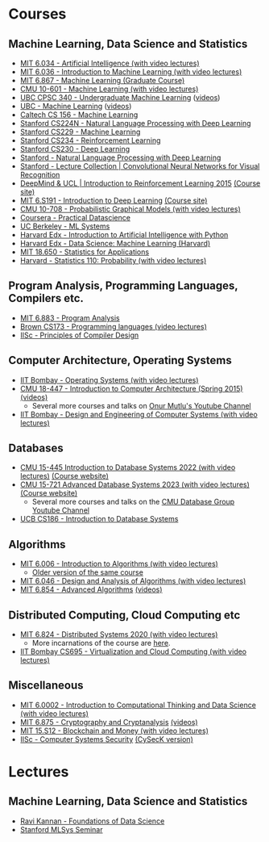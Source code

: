 # Courses
## Machine Learning, Data Science and Statistics
* [MIT 6.034 - Artificial Intelligence (with video lectures)](https://ocw.mit.edu/courses/electrical-engineering-and-computer-science/6-034-artificial-intelligence-fall-2010/)
* [MIT 6.036 - Introduction to Machine Learning (with video lectures)](https://openlearninglibrary.mit.edu/courses/course-v1:MITx+6.036+1T2019/about)
* [MIT 6.867 - Machine Learning (Graduate Course)](https://ocw.mit.edu/courses/electrical-engineering-and-computer-science/6-867-machine-learning-fall-2006/index.htm)
* [CMU 10-601 - Machine Learning (with video lectures)](http://www.cs.cmu.edu/~ninamf/courses/601sp15/lectures.shtml)
* [UBC CPSC 340 - Undergraduate Machine Learning](https://www.cs.ubc.ca/~nando/340-2012/lectures.php) ([videos](https://www.youtube.com/playlist?list=PLE6Wd9FR--Ecf_5nCbnSQMHqORpiChfJf))
* [UBC - Machine Learning](https://www.cs.ubc.ca/~nando/540-2013/lectures.html) ([videos](https://www.youtube.com/playlist?list=PLE6Wd9FR--EdyJ5lbFl8UuGjecvVw66F6))
* [Caltech CS 156 - Machine Learning](https://www.youtube.com/playlist?list=PLD63A284B7615313A)
* [Stanford CS224N - Natural Language Processing with Deep Learning](https://www.youtube.com/playlist?list=PLoROMvodv4rOSH4v6133s9LFPRHjEmbmJ)
* [Stanford CS229 - Machine Learning](https://www.youtube.com/playlist?list=PLoROMvodv4rMiGQp3WXShtMGgzqpfVfbU)
* [Stanford CS234 - Reinforcement Learning](https://www.youtube.com/playlist?list=PLoROMvodv4rOSOPzutgyCTapiGlY2Nd8u)
* [Stanford CS230 - Deep Learning](https://www.youtube.com/playlist?list=PLoROMvodv4rOABXSygHTsbvUz4G_YQhOb)
* [Stanford - Natural Language Processing with Deep Learning](https://www.youtube.com/playlist?list=PL3FW7Lu3i5Jsnh1rnUwq_TcylNr7EkRe6)
* [Stanford - Lecture Collection | Convolutional Neural Networks for Visual Recognition](https://www.youtube.com/playlist?list=PL3FW7Lu3i5JvHM8ljYj-zLfQRF3EO8sYv)
* [DeepMind & UCL | Introduction to Reinforcement Learning 2015](https://www.youtube.com/playlist?list=PLqYmG7hTraZDM-OYHWgPebj2MfCFzFObQ) [(Course site)](https://www.davidsilver.uk/teaching/)
* [MIT 6.S191 - Introduction to Deep Learning](https://www.youtube.com/playlist?list=PLtBw6njQRU-rwp5__7C0oIVt26ZgjG9NI) [(Course site)](http://introtodeeplearning.com/)
* [CMU 10-708 - Probabilistic Graphical Models (with video lectures)](https://www.cs.cmu.edu/~epxing/Class/10708-20/lectures.html)
* [Coursera - Practical Datascience](https://www.coursera.org/specializations/practical-data-science)
* [UC Berkeley - ML Systems](https://ucbrise.github.io/cs294-ai-sys-sp22/)
* [Harvard Edx - Introduction to Artificial Intelligence with Python](https://pll.harvard.edu/course/cs50s-introduction-artificial-intelligence-python?delta=0)
* [Harvard Edx - Data Science: Machine Learning (Harvard)](https://pll.harvard.edu/course/data-science-machine-learning?delta=0)
* [MIT 18.650 - Statistics for Applications](https://ocw.mit.edu/courses/mathematics/18-650-statistics-for-applications-fall-2016/index.htm)
* [Harvard - Statistics 110: Probability (with video lectures)](https://www.youtube.com/playlist?list=PL2SOU6wwxB0uwwH80KTQ6ht66KWxbzTIo)
  
## Program Analysis, Programming Languages, Compilers etc.
* [MIT 6.883 - Program Analysis](https://ocw.mit.edu/courses/electrical-engineering-and-computer-science/6-883-program-analysis-fall-2005/index.htm)
* [Brown CS173 - Programming languages (video lectures)](http://cs.brown.edu/courses/cs173/2012/Videos/)
* [IISc - Principles of Compiler Design](https://nptel.ac.in/courses/106108113)

## Computer Architecture, Operating Systems
* [IIT Bombay - Operating Systems (with video lectures)](https://www.cse.iitb.ac.in/~mythili/os/)
* [CMU 18-447 - Introduction to Computer Architecture (Spring 2015)](https://course.ece.cmu.edu/~ece447/s15/doku.php?id=start) [(videos)](https://www.youtube.com/watch?v=zLP_X4wyHbY&list=PL5PHm2jkkXmi5CxxI7b3JCL1TWybTDtKq)
	* Several more courses and talks on [Onur Mutlu's Youtube Channel](https://www.youtube.com/@CMUCompArch)
* [IIT Bombay - Design and Engineering of Computer Systems (with video lectures)](https://www.cse.iitb.ac.in/~mythili/decs/)

## Databases
* [CMU 15-445 Introduction to Database Systems 2022 (with video lectures)](https://www.youtube.com/playlist?list=PLSE8ODhjZXjaKScG3l0nuOiDTTqpfnWFf) [(Course website)](https://15445.courses.cs.cmu.edu/fall2022/)
* [CMU 15-721 Advanced Database Systems 2023 (with video lectures)](https://www.youtube.com/playlist?list=PLSE8ODhjZXjYzlLMbX3cR0sxWnRM7CLFn) [(Course website)](https://15721.courses.cs.cmu.edu/spring2023/)
	* Several more courses and talks on the [CMU Database Group Youtube Channel](https://www.youtube.com/@CMUDatabaseGroup)
 * [UCB CS186 - Introduction to Database Systems](https://www.youtube.com/@CS186Berkeley)

## Algorithms
* [MIT 6.006 - Introduction to Algorithms (with video lectures)](https://ocw.mit.edu/courses/6-006-introduction-to-algorithms-spring-2020/)
	* [Older version of the same course](https://ocw.mit.edu/courses/6-006-introduction-to-algorithms-fall-2011/)
* [MIT 6.046 - Design and Analysis of Algorithms (with video lectures)](https://ocw.mit.edu/courses/6-046j-design-and-analysis-of-algorithms-spring-2015/)
* [MIT 6.854 - Advanced Algorithms](http://people.csail.mit.edu/moitra/854.html) [(videos)](https://www.youtube.com/watch?v=hM547xRIdzc&list=PL6ogFv-ieghdoGKGg2Bik3Gl1glBTEu8c)

## Distributed Computing, Cloud Computing etc
* [MIT 6.824 - Distributed Systems 2020 (with video lectures)](http://nil.csail.mit.edu/6.824/2020/schedule.html)
	* More incarnations of the course are [here](https://pdos.csail.mit.edu/6.824/).
* [IIT Bombay CS695 - Virtualization and Cloud Computing (with video lectures)](https://www.cse.iitb.ac.in/~mythili/virtcc/)
  
## Miscellaneous
* [MIT 6.0002 - Introduction to Computational Thinking and Data Science (with video lectures)](https://ocw.mit.edu/courses/6-0002-introduction-to-computational-thinking-and-data-science-fall-2016/)
* [MIT 6.875 - Cryptography and Cryptanalysis](https://stellar.mit.edu/S/course/6/sp18/6.875/) [(videos)](https://www.youtube.com/playlist?list=PL6ogFv-ieghe8MOIcpD6UDtdK-UMHG8oH)
* [MIT 15.S12 - Blockchain and Money (with video lectures)](https://ocw.mit.edu/courses/15-s12-blockchain-and-money-fall-2018/)
* [IISc - Computer Systems Security](https://www.csa.iisc.ac.in/~vg/teaching/SecurityLectures/) [(CySecK version)](https://www.youtube.com/playlist?list=PLamRjPxmZ3eJ5YN02csejAf3W_jvPfH3e)

# Lectures
## Machine Learning, Data Science and Statistics
* [Ravi Kannan - Foundations of Data Science](https://www.microsoft.com/en-us/research/publication/foundations-of-data-science-2/)
* [Stanford MLSys Seminar](https://mlsys.stanford.edu/)






